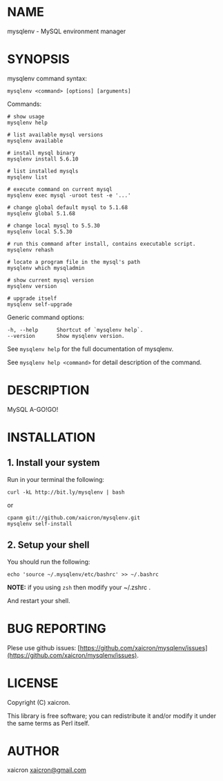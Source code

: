 # NAME

mysqlenv - MySQL environment manager

# SYNOPSIS

mysqlenv command syntax:

    mysqlenv <command> [options] [arguments]

Commands:

    # show usage
    mysqlenv help

    # list available mysql versions
    mysqlenv available

    # install mysql binary
    mysqlenv install 5.6.10

    # list installed mysqls
    mysqlenv list

    # execute command on current mysql
    mysqlenv exec mysql -uroot test -e '...'

    # change global default mysql to 5.1.68
    mysqlenv global 5.1.68

    # change local mysql to 5.5.30
    mysqlenv local 5.5.30

    # run this command after install, contains executable script.
    mysqlenv rehash

    # locate a program file in the mysql's path
    mysqlenv which mysqladmin

    # show current mysql version
    mysqlenv version

    # upgrade itself
    mysqlenv self-upgrade

Generic command options:

    -h, --help      Shortcut of `mysqlenv help`.
    --version       Show mysqlenv version.

See `mysqlenv help` for the full documentation of mysqlenv.

See `mysqlenv help <command>` for detail description of the command.

# DESCRIPTION

MySQL A-GO!GO!

# INSTALLATION

## 1\. Install your system

Run in your terminal the following:

    curl -kL http://bit.ly/mysqlenv | bash

or

    cpanm git://github.com/xaicron/mysqlenv.git
    mysqlenv self-install

## 2\. Setup your shell

You should run the following:

    echo 'source ~/.mysqlenv/etc/bashrc' >> ~/.bashrc

__NOTE:__ if you using `zsh` then modify your ~/.zshrc .

And restart your shell.

# BUG REPORTING

Plese use github issues: [https://github.com/xaicron/mysqlenv/issues](https://github.com/xaicron/mysqlenv/issues).

# LICENSE

Copyright (C) xaicron.

This library is free software; you can redistribute it and/or modify
it under the same terms as Perl itself.

# AUTHOR

xaicron <xaicron@gmail.com>
